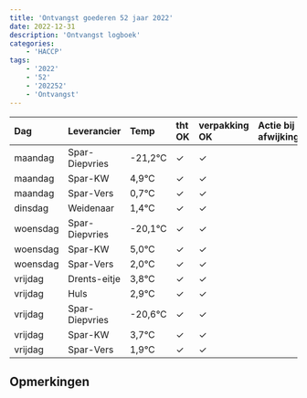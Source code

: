 ```yaml
---
title: 'Ontvangst goederen 52 jaar 2022'
date: 2022-12-31
description: 'Ontvangst logboek'
categories:
    - 'HACCP'
tags:
    - '2022'
    - '52'
    - '202252'
    - 'Ontvangst'
---
```

| Dag | Leverancier | Temp | tht OK | verpakking OK | Actie bij afwijking | Controle door |
|:---|:---|:---|:---|:---|:---|:---|
| maandag | Spar-Diepvries | -21,2°C | &check; | &check; | | DPater |
| maandag | Spar-KW | 4,9°C | &check; | &check; | | DPater |
| maandag | Spar-Vers | 0,7°C | &check; | &check; | | DPater |
| dinsdag | Weidenaar | 1,4°C | &check; | &check; | | DPater |
| woensdag | Spar-Diepvries | -20,1°C | &check; | &check; | | WPater |
| woensdag | Spar-KW | 5,0°C | &check; | &check; | | WPater |
| woensdag | Spar-Vers | 2,0°C | &check; | &check; | | WPater |
| vrijdag | Drents-eitje | 3,8°C | &check; | &check; | | WPater |
| vrijdag | Huls | 2,9°C | &check; | &check; | | WPater |
| vrijdag | Spar-Diepvries | -20,6°C | &check; | &check; | | WPater |
| vrijdag | Spar-KW | 3,7°C | &check; | &check; | | WPater |
| vrijdag | Spar-Vers | 1,9°C | &check; | &check; | | WPater |

## Opmerkingen


